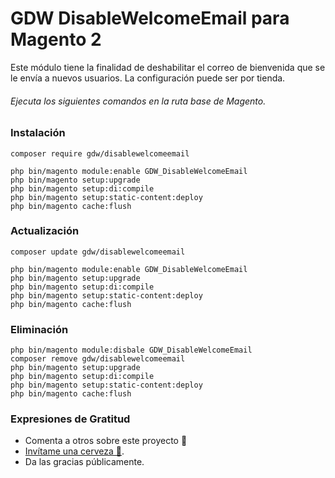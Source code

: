 # GDW DisableWelcomeEmail para Magento 2
Este módulo tiene la finalidad de deshabilitar el correo de bienvenida que se le envía a nuevos usuarios.
La configuración puede ser por tienda.

###### Ejecuta los siguientes comandos en la ruta base de Magento.

### Instalación

```
composer require gdw/disablewelcomeemail

php bin/magento module:enable GDW_DisableWelcomeEmail
php bin/magento setup:upgrade
php bin/magento setup:di:compile
php bin/magento setup:static-content:deploy
php bin/magento cache:flush
```

### Actualización

```
composer update gdw/disablewelcomeemail

php bin/magento module:enable GDW_DisableWelcomeEmail
php bin/magento setup:upgrade
php bin/magento setup:di:compile
php bin/magento setup:static-content:deploy
php bin/magento cache:flush
```

### Eliminación

```
php bin/magento module:disbale GDW_DisableWelcomeEmail
composer remove gdw/disablewelcomeemail
php bin/magento setup:upgrade
php bin/magento setup:di:compile
php bin/magento setup:static-content:deploy
php bin/magento cache:flush
```

### Expresiones de Gratitud

* Comenta a otros sobre este proyecto 📢
* [Invítame una cerveza 🍺](https://www.paypal.me/gestiondigitalweb). 
* Da las gracias públicamente. 
